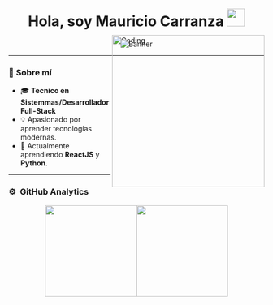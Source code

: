 <h1 align="center"><b>Hola, soy Mauricio Carranza </b><img src="https://media.giphy.com/media/hvRJCLFzcasrR4ia7z/giphy.gif" width="35"></h1>

<!-- Banner principal -->
<p align="center">
  <img src="https://via.placeholder.com/1200x300?text=Bienvenidos+a+mi+Perfil+%F0%9F%8C%88" alt="Banner">
</p>

---

### 🌟 **Sobre mí**

<img align="right" alt="Coding" width="300" src="https://cdn.dribbble.com/users/1277312/screenshots/14733298/media/39b1045e593737587dd60e42c8422d1f.gif" style="margin-top: -100px;">

- 🎓 **Tecnico en Sistemmas/Desarrollador Full-Stack**
- 💡 Apasionado por aprender tecnologías modernas.
- 🌱 Actualmente aprendiendo **ReactJS** y **Python**.

---


### ⚙️ &nbsp;GitHub Analytics

<div style="display: flex; justify-content: center; align-items: center;">
  <a href="https://github.com/AVS1508">
    <img height="180em" src="https://github-readme-stats-eight-theta.vercel.app/api?username=AVS1508&show_icons=true&theme=algolia&include_all_commits=true&count_private=true"/>
  </a>
  <a href="https://github.com/AVS1508">
    <img height="180em" src="https://github-readme-stats-eight-theta.vercel.app/api/top-langs/?username=AVS1508&layout=compact&langs_count=8&theme=algolia"/>
  </a>
</div>

